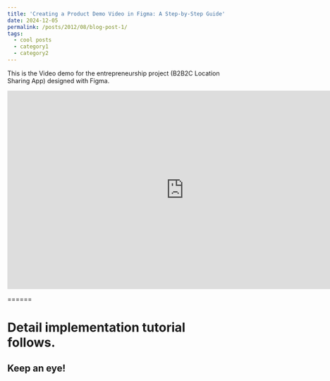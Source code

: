 ```yaml
---
title: 'Creating a Product Demo Video in Figma: A Step-by-Step Guide'
date: 2024-12-05
permalink: /posts/2012/08/blog-post-1/
tags:
  - cool posts
  - category1
  - category2
---
```


This is the Video demo for the entrepreneurship project (B2B2C Location Sharing App) designed with Figma. 

<iframe width="800" height="450" src="https://www.youtube.com/embed/r4MEnvwU0cw" frameborder="0" allow="autoplay; encrypted-media" allowfullscreen></iframe>

======

Detail implementation tutorial follows. 
======

Keep an eye! 
------
